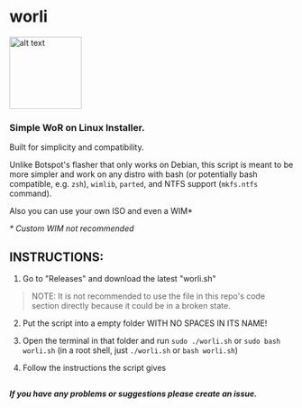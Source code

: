 # worli
<img src="https://user-images.githubusercontent.com/76966404/138036784-79d9e23f-7eae-414c-904e-9c8883382bed.png" alt="alt text" title="logo made by fengzi" width="128" height="128">

### Simple WoR on Linux Installer.

Built for simplicity and compatibility.

Unlike Botspot's flasher that only works on Debian, this script is meant to be more simpler and work on any distro with bash (or potentially bash compatible, e.g. `zsh`), `wimlib`, `parted`, and NTFS support (`mkfs.ntfs` command). 
 
Also you can use your own ISO and even a WIM*

*\* Custom WIM not recommended*

## INSTRUCTIONS:

1. Go to "Releases" and download the latest "worli.sh"

  > NOTE: It is not recommended to use the file in this repo's code section directly because it could be in a broken state.

2. Put the script into a empty folder WITH NO SPACES IN ITS NAME!

3. Open the terminal in that folder and run `sudo ./worli.sh` or `sudo bash worli.sh` (in a root shell, just `./worli.sh` or `bash worli.sh`)

4. Follow the instructions the script gives

##

##### If you have any problems or suggestions please create an issue.
